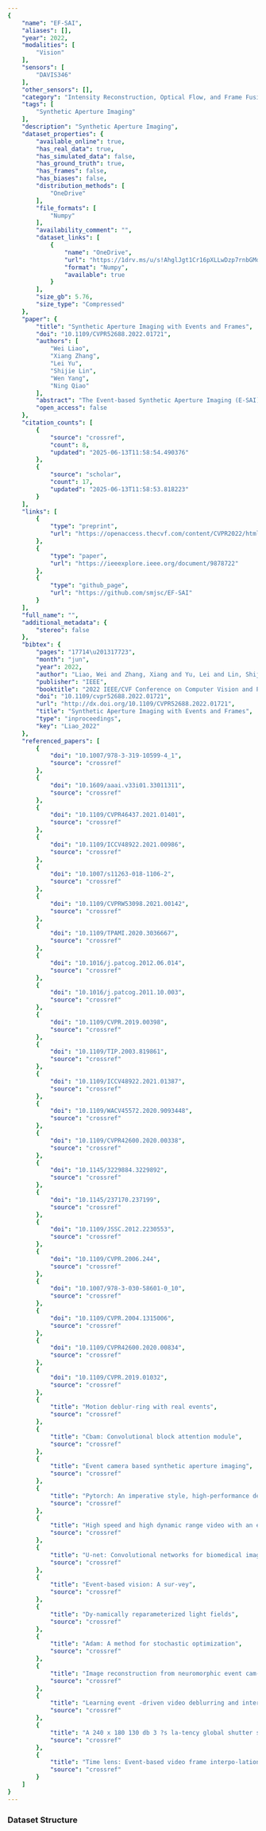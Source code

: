 ```yaml
---
{
    "name": "EF-SAI",
    "aliases": [],
    "year": 2022,
    "modalities": [
        "Vision"
    ],
    "sensors": [
        "DAVIS346"
    ],
    "other_sensors": [],
    "category": "Intensity Reconstruction, Optical Flow, and Frame Fusion",
    "tags": [
        "Synthetic Aperture Imaging"
    ],
    "description": "Synthetic Aperture Imaging",
    "dataset_properties": {
        "available_online": true,
        "has_real_data": true,
        "has_simulated_data": false,
        "has_ground_truth": true,
        "has_frames": false,
        "has_biases": false,
        "distribution_methods": [
            "OneDrive"
        ],
        "file_formats": [
            "Numpy"
        ],
        "availability_comment": "",
        "dataset_links": [
            {
                "name": "OneDrive",
                "url": "https://1drv.ms/u/s!AhglJgt1Cr16pXLLwDzp7rnbGMdS?e=hI6okp",
                "format": "Numpy",
                "available": true
            }
        ],
        "size_gb": 5.76,
        "size_type": "Compressed"
    },
    "paper": {
        "title": "Synthetic Aperture Imaging with Events and Frames",
        "doi": "10.1109/CVPR52688.2022.01721",
        "authors": [
            "Wei Liao",
            "Xiang Zhang",
            "Lei Yu",
            "Shijie Lin",
            "Wen Yang",
            "Ning Qiao"
        ],
        "abstract": "The Event-based Synthetic Aperture Imaging (E-SAI) has recently been proposed to see through extremely dense occlusions. However, the performance of E-SAI is not consistent under sparse occlusions due to the dramatic de-crease of signal events. This paper addresses this problem by leveraging the merits of both events and frames, leading to a fusion-based SAl (EF-SAI) that performs consistently under the different densities of occlusions. In particular, we first extract the feature from events and frames via multi-modal feature encoders and then apply a multi-stage fusion network for cross-modal enhancement and density-aware feature selection. Finally, a CNN decoder is employed to generate occlusion-free visual images from selected features. Extensive experiments show that our method effectively tackles varying densities of occlusions and achieves superior performance to the state-of-the-art SAl methods. Codes and datasets are available at https://github.com/smjsc/EF-SAI",
        "open_access": false
    },
    "citation_counts": [
        {
            "source": "crossref",
            "count": 8,
            "updated": "2025-06-13T11:58:54.490376"
        },
        {
            "source": "scholar",
            "count": 17,
            "updated": "2025-06-13T11:58:53.818223"
        }
    ],
    "links": [
        {
            "type": "preprint",
            "url": "https://openaccess.thecvf.com/content/CVPR2022/html/Liao_Synthetic_Aperture_Imaging_With_Events_and_Frames_CVPR_2022_paper.html"
        },
        {
            "type": "paper",
            "url": "https://ieeexplore.ieee.org/document/9878722"
        },
        {
            "type": "github_page",
            "url": "https://github.com/smjsc/EF-SAI"
        }
    ],
    "full_name": "",
    "additional_metadata": {
        "stereo": false
    },
    "bibtex": {
        "pages": "17714\u201317723",
        "month": "jun",
        "year": 2022,
        "author": "Liao, Wei and Zhang, Xiang and Yu, Lei and Lin, Shijie and Yang, Wen and Qiao, Ning",
        "publisher": "IEEE",
        "booktitle": "2022 IEEE/CVF Conference on Computer Vision and Pattern Recognition (CVPR)",
        "doi": "10.1109/cvpr52688.2022.01721",
        "url": "http://dx.doi.org/10.1109/CVPR52688.2022.01721",
        "title": "Synthetic Aperture Imaging with Events and Frames",
        "type": "inproceedings",
        "key": "Liao_2022"
    },
    "referenced_papers": [
        {
            "doi": "10.1007/978-3-319-10599-4_1",
            "source": "crossref"
        },
        {
            "doi": "10.1609/aaai.v33i01.33011311",
            "source": "crossref"
        },
        {
            "doi": "10.1109/CVPR46437.2021.01401",
            "source": "crossref"
        },
        {
            "doi": "10.1109/ICCV48922.2021.00986",
            "source": "crossref"
        },
        {
            "doi": "10.1007/s11263-018-1106-2",
            "source": "crossref"
        },
        {
            "doi": "10.1109/CVPRW53098.2021.00142",
            "source": "crossref"
        },
        {
            "doi": "10.1109/TPAMI.2020.3036667",
            "source": "crossref"
        },
        {
            "doi": "10.1016/j.patcog.2012.06.014",
            "source": "crossref"
        },
        {
            "doi": "10.1016/j.patcog.2011.10.003",
            "source": "crossref"
        },
        {
            "doi": "10.1109/CVPR.2019.00398",
            "source": "crossref"
        },
        {
            "doi": "10.1109/TIP.2003.819861",
            "source": "crossref"
        },
        {
            "doi": "10.1109/ICCV48922.2021.01387",
            "source": "crossref"
        },
        {
            "doi": "10.1109/WACV45572.2020.9093448",
            "source": "crossref"
        },
        {
            "doi": "10.1109/CVPR42600.2020.00338",
            "source": "crossref"
        },
        {
            "doi": "10.1145/3229884.3229892",
            "source": "crossref"
        },
        {
            "doi": "10.1145/237170.237199",
            "source": "crossref"
        },
        {
            "doi": "10.1109/JSSC.2012.2230553",
            "source": "crossref"
        },
        {
            "doi": "10.1109/CVPR.2006.244",
            "source": "crossref"
        },
        {
            "doi": "10.1007/978-3-030-58601-0_10",
            "source": "crossref"
        },
        {
            "doi": "10.1109/CVPR.2004.1315006",
            "source": "crossref"
        },
        {
            "doi": "10.1109/CVPR42600.2020.00834",
            "source": "crossref"
        },
        {
            "doi": "10.1109/CVPR.2019.01032",
            "source": "crossref"
        },
        {
            "title": "Motion deblur-ring with real events",
            "source": "crossref"
        },
        {
            "title": "Cbam: Convolutional block attention module",
            "source": "crossref"
        },
        {
            "title": "Event camera based synthetic aperture imaging",
            "source": "crossref"
        },
        {
            "title": "Pytorch: An imperative style, high-performance deep learning library",
            "source": "crossref"
        },
        {
            "title": "High speed and high dynamic range video with an event camera",
            "source": "crossref"
        },
        {
            "title": "U-net: Convolutional networks for biomedical image segmentation",
            "source": "crossref"
        },
        {
            "title": "Event-based vision: A sur-vey",
            "source": "crossref"
        },
        {
            "title": "Dy-namically reparameterized light fields",
            "source": "crossref"
        },
        {
            "title": "Adam: A method for stochastic optimization",
            "source": "crossref"
        },
        {
            "title": "Image reconstruction from neuromorphic event cam-eras using laplacian-prediction and poisson integration with spiking and artificial neural networks",
            "source": "crossref"
        },
        {
            "title": "Learning event -driven video deblurring and interpolation",
            "source": "crossref"
        },
        {
            "title": "A 240 x 180 130 db 3 ?s la-tency global shutter spatiotemporal vision sensor",
            "source": "crossref"
        },
        {
            "title": "Time lens: Event-based video frame interpo-lation",
            "source": "crossref"
        }
    ]
}
---
```


### Dataset Structure
